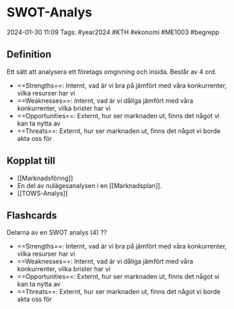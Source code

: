# SWOT-Analys

2024-01-30 11:09
Tags: #year2024 #KTH #ekonomi #ME1003 #begrepp

## Definition

Ett sätt att analysera ett företags omgivning och insida. Består av 4 ord.

- ==Strengths==: Internt, vad är vi bra på jämfört med våra konkurrenter, vilka resurser har vi
- ==Weaknesses==: Internt, vad är vi dåliga jämfört med våra konkurrenter, vilka brister har vi
- ==Opportunities==: Externt, hur ser marknaden ut, finns det något vi kan ta nytta av
- ==Threats==: Externt, hur ser marknaden ut, finns det något vi borde akta oss för

## Kopplat till

- [[Marknadsföring]]
- En del av nulägesanalysen i en [[Marknadsplan]].
- [[TOWS-Analys]]

## Flashcards

Delarna av en SWOT analys (4)
??
- ==Strengths==: Internt, vad är vi bra på jämfört med våra konkurrenter, vilka resurser har vi
- ==Weaknesses==: Internt, vad är vi dåliga jämfört med våra konkurrenter, vilka brister har vi
- ==Opportunities==: Externt, hur ser marknaden ut, finns det något vi kan ta nytta av
- ==Threats==: Externt, hur ser marknaden ut, finns det något vi borde akta oss för
<!--SR:!2024-02-03,4,270!2024-02-18,13,290-->
